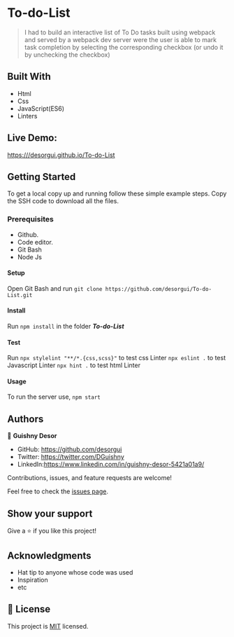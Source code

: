 ﻿# To-do-List

> I had to build an interactive list of To Do tasks built using webpack and served by a webpack dev server were the user is able to mark task completion by selecting the corresponding checkbox (or undo it by unchecking the checkbox)

## Built With

- Html
- Css
- JavaScript(ES6)
- Linters

## Live Demo:

[https:///desorgui.github.io/To-do-List](https:///desorgui.github.io/To-do-List/)

## Getting Started

To get a local copy up and running follow these simple example steps.
Copy the SSH code to download all the files.

### Prerequisites

- Github.
- Code editor.
- Git Bash
- Node Js

#### Setup

Open Git Bash and run
`git clone https://github.com/desorgui/To-do-List.git`

#### Install

Run `npm install` in the folder **_To-do-List_**

#### Test

Run 
`npx stylelint "**/*.{css,scss}"` to test css Linter
`npx eslint .` to test Javascript Linter
`npx hint .` to test html Linter

#### Usage

To run the server use, `npm start`

## Authors

👤 **Guishny Desor**

- GitHub: https://github.com/desorgui
- Twitter: https://twitter.com/DGuishny
- LinkedIn:https://www.linkedin.com/in/guishny-desor-5421a01a9/

Contributions, issues, and feature requests are welcome!

Feel free to check the [issues page](../../issues/).

## Show your support

Give a ⭐️ if you like this project!

## Acknowledgments

- Hat tip to anyone whose code was used
- Inspiration
- etc

## 📝 License

This project is [MIT](./MIT.md) licensed.
